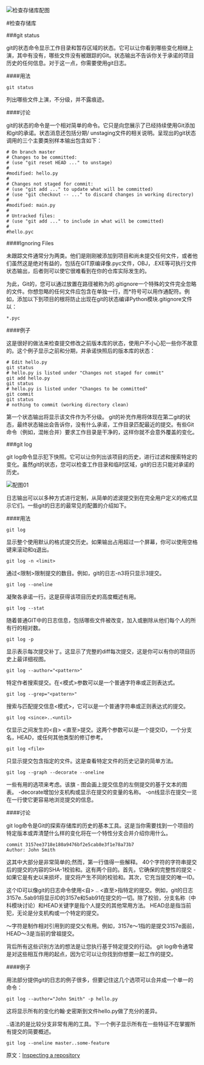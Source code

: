 ![检查存储库配图](https://www.atlassian.com/git/images/tutorials/getting-started/inspecting-a-repository/hero.svg "检查存储库配图")

#检查存储库

###git status

git的状态命令显示工作目录和暂存区域的状态。它可以让你看到哪些变化相继上演，其中有没有，哪些文件没有被跟踪的Git。状态输出不告诉你关于承诺的项目历史的任何信息。对于这一点，你需要使用git日志。

####用法

<pre><code>git status</code></pre>

列出哪些文件上演，不分级，并不露痕迹。

####讨论

git的状态的命令是一个相对简单的命令。它只是向您展示了已经持续使用Git添加和git的承诺。状态消息还包括分期/ unstaging文件的相关说明。呈现出的git状态调用的三个主要类别样本输出包含如下：

<pre><code># On branch master
# Changes to be committed:
# (use "git reset HEAD <file>..." to unstage)
#
#modified: hello.py
#
# Changes not staged for commit:
# (use "git add <file>..." to update what will be committed)
# (use "git checkout -- <file>..." to discard changes in working directory)
#
#modified: main.py
#
# Untracked files:
# (use "git add <file>..." to include in what will be committed)
#
#hello.pyc</code></pre>

####Ignoring Files

未跟踪文件通常分为两类。他们是刚刚被添加到项目和尚未提交任何文件，或者他们虽然这是绝对有益的，包括在GIT原编译像.pyc文件，OBJ，.EXE等可执行文件状态输出，后者则可以使它很难看到在你的仓库实际发生的。

为此，Git的，您可以通过放置在路径被称为的.gitignore一个特殊的文件完全忽略的文件。你想忽略的任何文件应包含在单独一行，而*符号可以用作通配符。例如，添加以下到项目的根将防止出现在git的状态编译Python模块.gitignore文件以：

<pre><code>*.pyc</code></pre>

####例子

这是很好的做法来检查提交修改之前版本库的状态，使用户不小心犯一些你不故意的。这个例子显示之前和分期，并承诺快照后的版本库的状态：

<pre><code># Edit hello.py
git status
# hello.py is listed under "Changes not staged for commit"
git add hello.py
git status
# hello.py is listed under "Changes to be committed"
git commit
git status
# nothing to commit (working directory clean)</code></pre>

第一个状态输出将显示该文件作为不分级。 git的补充作用将体现在第二git的状态，最终状态输出会告诉你，没有什么承诺，工作目录匹配最近的提交。有些Git命令（例如，混帐合并）要求工作目录是干净的，这样你就不会意外覆盖的变化。

###git log

git log命令显示犯下快照。它可以让你列出该项目的历史，进行过滤和搜索特定的变化。虽然git的状态，您可以检查工作目录和临时区域，git的日志只能对承诺的历史。

![配图01](https://www.atlassian.com/git/images/tutorials/getting-started/inspecting-a-repository/01.svg "配图01")

日志输出可以以多种方式进行定制，从简单的滤波提交到在完全用户定义的格式显示它们。一些git的日志的最常见的配置的介绍如下。

####用法

<pre><code>git log</code></pre>

显示整个使用默认的格式提交历史。如果输出占用超过一个屏幕，你可以使用空格键来滚动和q退出。

<pre><code>git log -n &lt;limit&gt;</code></pre>

通过<限制>限制提交的数目。例如，git的日志-n3将只显示3提交。

<pre><code>git log --oneline</code></pre>

凝聚各承诺一行。这是获得该项目历史的高度概述有用。

<pre><code>git log --stat</code></pre>

随着普通GIT中的日志信息，包括哪些文件被改变，加入或删除从他们每个人的所有行的相对数。

<pre><code>git log -p</code></pre>

显示表示每次提交补丁。这显示了完整的diff每次提交，这是你可以有你的项目历史上最详细视图。

<pre><code>git log --author="&lt;pattern&gt;"</code></pre>

特定作者搜索提交。在<模式>参数可以是一个普通字符串或正则表达式。

<pre><code>git log --grep="&lt;pattern&gt;"</code></pre>

搜索与匹配提交信息<模式>，它可以是一个普通字符串或正则表达式的提交。

<pre><code>git log &lt;since&gt;..&lt;until&gt;</code></pre>

仅显示之间发生的<自> <直至>提交。这两个参数可以是一个提交ID，一个分支名，HEAD，或任何其他类型的修订参考。

<pre><code>git log &lt;file&gt;</code></pre>

只显示提交包含指定的文件。这是查看特定文件的历史记录的简单方法。

<pre><code>git log --graph --decorate --oneline</code></pre>

一些有用的选项来考虑。该旗 - 图会画上提交信息的左侧提交的基于文本的图表。 -decorate增加分支机构或显示在提交的变量的名称。 -on线显示在提交一览在一行使它更容易地浏览提交的信息。

####讨论

git log命令是Git的探索存储库的历史的基本工具。这是当你需要找到一个项目的特定版本或弄清楚什么样的变化将在一个特性分支合并介绍你用什么。

<pre><code>commit 3157ee3718e180a9476bf2e5cab8e3f1e78a73b7
Author: John Smith</code></pre>

这其中大部分是非常简单的;然而，第一行值得一些解释。 40个字符的字符串提交后的提交的内容的SHA-1校验和。这有两个目的。首先，它确保的完整性的提交 - 如果它是有史以来损坏，提交将产生不同的校验和。其次，它充当提交的唯一ID。

这个ID可以像git的日志命令使用<自> .. <直至>指特定的提交。例如，git的日志3157e..5ab91将显示ID的3157e和5ab91在提交的一切。除了校验，分支名称（中科模块讨论）和HEAD关键字是指个人提交的其他常用方法。 HEAD总是指当前犯，无论是分支机构或一个特定的提交。

〜字符是制作相对引用到的提交父有用。例如，3157e〜1指的是提交3157e面前，HEAD〜3是当前的曾祖提交。

背后所有这些识别方法的想法是让您执行基于特定提交的行动。 git log命令通常是对这些相互作用的起点，因为它可以让你找到你想要一起工作的提交。

####例子

用法部分提供git的日志的例子很多，但要记住这几个选项可以合并成一个单一的命令：

<pre><code>git log --author="John Smith" -p hello.py
</code></pre>

这将显示所有的变化约翰·史密斯到文件hello.py做了充分的差异。

..语法的是比较分支非常有用的工具。下一个例子显示所有在一些特征不在掌握所有提交的简要概述。

<pre><code>git log --oneline master..some-feature</code></pre>


原文：[Inspecting a repository](https://www.atlassian.com/git/tutorials/inspecting-a-repository)